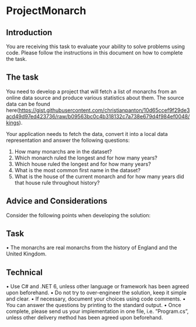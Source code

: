 # ProjectMonarch
## Introduction
You are receiving this task to evaluate your ability to solve
problems using code. Please follow the instructions in this
document on how to complete the task.
## The task
You need to develop a project that will fetch a list of monarchs
from an online data source and produce various statistics about
them.
The source data can be found here(https://gist.githubusercontent.com/christianpanton/10d65ccef9f29de3acd49d97ed423736/raw/b09563bc0c4b318132c7a738e679d4f984ef0048/kings).

Your application needs to fetch the data, convert it into a local
data representation and answer the following questions:
1. How many monarchs are in the dataset?
2. Which monarch ruled the longest and for how many years?
3. Which house ruled the longest and for how many years?
4. What is the most common first name in the dataset?
5. What is the house of the current monarch and for how many
years did that house rule throughout history?

## Advice and Considerations
Consider the following points when developing the solution:

## Task
• The monarchs are real monarchs from the history of
England and the United Kingdom.

## Technical
• Use C# and .NET 6, unless other language or framework
has been agreed upon beforehand.
• Do not try to over-engineer the solution, keep it simple and
clear.
• If necessary, document your choices using code comments.
• You can answer the questions by printing to the standard
output.
• Once complete, please send us your implementation in one
file, i.e. ”Program.cs”, unless other delivery method has
been agreed upon beforehand.

